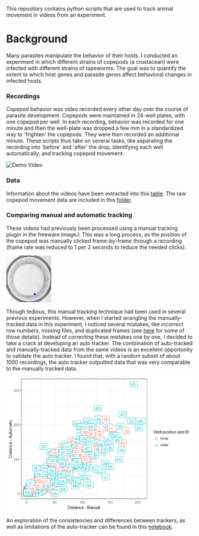 This repository contains python scripts that are used to track animal movement in videos from an experiment.

# Background

Many parasites manipulate the behavior of their hosts. I conducted an experiment in which different strains of copepods (a crustacean) were infected with different strains of tapeworms. The goal was to quantify the extent to which host genes and parasite genes affect behavioral changes in infected hosts.

### Recordings
Copepod behavior was video recorded every other day over the course of parasite development. Copepods were maintained in 24-well plates, with one copepod per well. In each recording, behavior was recorded for one minute and then the well-plate was dropped a few mm in a standardized way to 'frighten' the copepods. They were then recorded an additional minute. These scripts thus take on several tasks, like separating the recording into 'before' and 'after' the drop, identifying each well automatically, and tracking copepod movement.

![Demo Video](vids/demo.gif)

### Data
Information about the videos have been extracted into this [table](video_tbl/video_table_drop.csv). The raw copepod movement data are included in this [folder](track_data/).

### Comparing manual and automatic tracking
These videos had previously been processed using a manual tracking plugin in the freeware ImageJ. This was a long process, as the position of the copepod was manually clicked frame-by-frame through a recording (frame rate was reduced to 1 per 2 seconds to reduce the needed clicks).

![Manual Copepod Tracking](vids/demo2.gif)

Though tedious, this manual tracking technique had been used in several previous experiments. However, when I started wrangling the manually-tracked data in this experiment, I noticed several mistakes, like incorrect row numbers, missing files, and duplicated frames (see [here](https://github.com/dbenesh82/behav_vid_data_compiler/blob/master/wrangled_data/Quality_control_behav_data.ipynb) for some of those details). Instead of correcting these mistakes one by one, I decided to take a crack at developing an auto tracker. The combination of auto-tracked and manually-tracked data from the same videos is an excellent opportunity to validate the auto tracker. I found that, with a random subset of about 1000 recordings, the auto tracker outputted data that was very comparable to the manually tracked data.

![Correlation between auto and manual tracking](compare_manual_vs_auto_tracking/testing_automatic_tracker_files/figure-markdown_github-ascii_identifiers/unnamed-chunk-20-1.png)

An exploration of the consistencies and differences between trackers, as well as limitations of the auto-tracker can be found in this [notebook](compare_manual_vs_auto_tracking/testing_automatic_tracker.md).